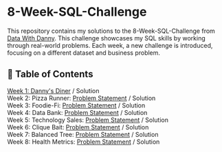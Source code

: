 # 8-Week-SQL-Challenge

This repository contains my solutions to the 8-Week-SQL-Challenge from [Data With Danny](https://8weeksqlchallenge.com/). This challenge showcases my SQL skills by working through real-world problems. Each week, a new challenge is introduced, focusing on a different dataset and business problem.

## 🔖 Table of Contents
[Week 1: Danny's Diner](https://8weeksqlchallenge.com/case-study-1/) / Solution
<br> Week 2: Pizza Runner: [Problem Statement](https://8weeksqlchallenge.com/case-study-2/) / Solution
<br> Week 3: Foodie-Fi: [Problem Statement](https://8weeksqlchallenge.com/case-study-3/) / Solution
<br> Week 4: Data Bank: [Problem Statement](https://8weeksqlchallenge.com/case-study-4/) / Solution
<br> Week 5: Technology Sales: [Problem Statement](https://8weeksqlchallenge.com/case-study-5/) / Solution
<br> Week 6: Clique Bait: [Problem Statement](https://8weeksqlchallenge.com/case-study-6/) / Solution
<br> Week 7: Balanced Tree: [Problem Statement](https://8weeksqlchallenge.com/case-study-7/) / Solution
<br> Week 8: Health Metrics: [Problem Statement](https://8weeksqlchallenge.com/case-study-8/) / Solution

